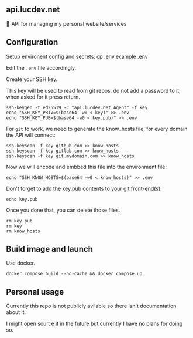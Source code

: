 ## api.lucdev.net
🚀  API for managing my personal website/services

## Configuration

Setup environent config and secrets:
	cp .env.example .env

Edit the `.env` file accordingly.

Create your SSH key.

This key will be used to read from git repos, do not add a password to it, when asked for it press return.

	ssh-keygen -t ed25519 -C "api.lucdev.net Agent" -f key
	echo "SSH_KEY_PRIV=$(base64 -w0 < key)" >> .env
	echo "SSH_KEY_PUB=$(base64 -w0 < key.pub)" >> .env

For `git` to work, we need to generate the know_hosts file, for every domain the API will connect:

	ssh-keyscan -f key github.com >> know_hosts
	ssh-keyscan -f key gitlab.com >> know_hosts
	ssh-keyscan -f key git.mydomain.com >> know_hosts

Now we will encode and embbed this file into the environment file:

	echo "SSH_KNOW_HOSTS=$(base64 -w0 < know_hosts)" >> .env

Don't forget to add the key.pub contents to your git front-end(s).

	echo key.pub

Once you done that, you can delete those files.

	rm key.pub
	rm key
	rm know_hosts


## Build image and launch

Use docker.

	docker compose build --no-cache && docker compose up

## Personal usage

Currently this repo is not publicly avilable so there isn't documentation about it.

I might open source it in the future but currently I have no plans for doing so.
